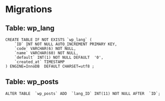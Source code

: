 # Migrations
## Table: wp_lang
```mysql
CREATE TABLE IF NOT EXISTS `wp_lang` (
	`ID` INT NOT NULL AUTO_INCREMENT PRIMARY KEY,
	`code` VARCHAR(6) NOT NULL,
	`name` VARCHAR(60) NOT NULL,
	`default` INT(1) NOT NULL DEFAULT  '0',
	`created_at` TIMESTAMP
) ENGINE=InnoDB  DEFAULT CHARSET=utf8 ;
```
## Table: wp_posts
```mysql
ALTER TABLE  `wp_posts` ADD  `lang_ID` INT(11) NOT NULL AFTER  `ID`;
```